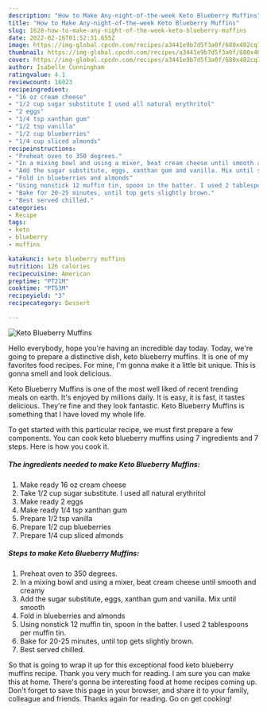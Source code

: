 ```yaml
---
description: "How to Make Any-night-of-the-week Keto Blueberry Muffins"
title: "How to Make Any-night-of-the-week Keto Blueberry Muffins"
slug: 1628-how-to-make-any-night-of-the-week-keto-blueberry-muffins
date: 2022-02-16T01:52:31.655Z
image: https://img-global.cpcdn.com/recipes/a3441e9b7d5f3a0f/680x482cq70/keto-blueberry-muffins-recipe-main-photo.jpg
thumbnail: https://img-global.cpcdn.com/recipes/a3441e9b7d5f3a0f/680x482cq70/keto-blueberry-muffins-recipe-main-photo.jpg
cover: https://img-global.cpcdn.com/recipes/a3441e9b7d5f3a0f/680x482cq70/keto-blueberry-muffins-recipe-main-photo.jpg
author: Isabelle Cunningham
ratingvalue: 4.1
reviewcount: 16023
recipeingredient:
- "16 oz cream cheese"
- "1/2 cup sugar substitute I used all natural erythritol"
- "2 eggs"
- "1/4 tsp xanthan gum"
- "1/2 tsp vanilla"
- "1/2 cup blueberries"
- "1/4 cup sliced almonds"
recipeinstructions:
- "Preheat oven to 350 degrees."
- "In a mixing bowl and using a mixer, beat cream cheese until smooth and creamy"
- "Add the sugar substitute, eggs, xanthan gum and vanilla. Mix until smooth"
- "Fold in blueberries and almonds"
- "Using nonstick 12 muffin tin, spoon in the batter. I used 2 tablespoons per muffin tin."
- "Bake for 20-25 minutes, until top gets slightly brown."
- "Best served chilled."
categories:
- Recipe
tags:
- keto
- blueberry
- muffins

katakunci: keto blueberry muffins 
nutrition: 126 calories
recipecuisine: American
preptime: "PT21M"
cooktime: "PT53M"
recipeyield: "3"
recipecategory: Dessert

---
```



![Keto Blueberry Muffins](https://img-global.cpcdn.com/recipes/a3441e9b7d5f3a0f/680x482cq70/keto-blueberry-muffins-recipe-main-photo.jpg)

Hello everybody, hope you're having an incredible day today. Today, we're going to prepare a distinctive dish, keto blueberry muffins. It is one of my favorites food recipes. For mine, I'm gonna make it a little bit unique. This is gonna smell and look delicious.

Keto Blueberry Muffins is one of the most well liked of recent trending meals on earth. It's enjoyed by millions daily. It is easy, it is fast, it tastes delicious. They're fine and they look fantastic. Keto Blueberry Muffins is something that I have loved my whole life.




To get started with this particular recipe, we must first prepare a few components. You can cook keto blueberry muffins using 7 ingredients and 7 steps. Here is how you cook it.

<!--inarticleads1-->

##### The ingredients needed to make Keto Blueberry Muffins:

1. Make ready 16 oz cream cheese
1. Take 1/2 cup sugar substitute. I used all natural erythritol
1. Make ready 2 eggs
1. Make ready 1/4 tsp xanthan gum
1. Prepare 1/2 tsp vanilla
1. Prepare 1/2 cup blueberries
1. Prepare 1/4 cup sliced almonds




<!--inarticleads2-->

##### Steps to make Keto Blueberry Muffins:

1. Preheat oven to 350 degrees.
1. In a mixing bowl and using a mixer, beat cream cheese until smooth and creamy
1. Add the sugar substitute, eggs, xanthan gum and vanilla. Mix until smooth
1. Fold in blueberries and almonds
1. Using nonstick 12 muffin tin, spoon in the batter. I used 2 tablespoons per muffin tin.
1. Bake for 20-25 minutes, until top gets slightly brown.
1. Best served chilled.




So that is going to wrap it up for this exceptional food keto blueberry muffins recipe. Thank you very much for reading. I am sure you can make this at home. There's gonna be interesting food at home recipes coming up. Don't forget to save this page in your browser, and share it to your family, colleague and friends. Thanks again for reading. Go on get cooking!
